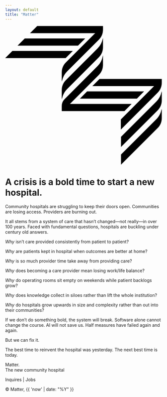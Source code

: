 ```yaml
---
layout: default
title: "Matter"
---
```


<div class="space-y-8 max-w-3xl mx-auto text-3xl sm:text-4xl font-times">
  <svg class="w-8 sm:w-36" xmlns="http://www.w3.org/2000/svg" viewBox="0 0 168.17 148.6"><path d="M85.88 13.37H20.99l-7.69 7.69h64.89l7.69-7.69zM72.58 26.68H7.69L0 34.36h64.89l7.69-7.68zM100.46 33.62a15.39 15.39 0 0 0 4.54-11v-9.75l-1 3.41a19.8 19.8 0 0 1-4.69 7.59l-34.06 34a15.39 15.39 0 0 0-4.54 11v9.78l1-3.4a19.87 19.87 0 0 1 4.69-7.6Z"/><path d="M65.27 38.9a15.36 15.36 0 0 0-4.54 11v9.78l1-3.4a19.87 19.87 0 0 1 4.69-7.6l34.06-33.93a15.41 15.41 0 0 0 4.54-11V0H34.36l-7.68 7.69h69.93ZM128.06 91.16l7.69-7.68H69.52l30.94-30.95a15.39 15.39 0 0 0 4.54-11V31.28l-1 3.92a18.15 18.15 0 0 1-4.68 7.58L63.81 78.32a10.4 10.4 0 0 0-3.08 7.42v5.42Z"/><path d="M149.12 70.11h-61.2l-7.69 7.68h61.21l7.68-7.68z"/><path d="M168.17 56.73h-66.88l-7.68 7.69h66.26l-35.68 35.66V111l39.44-39.43a15.38 15.38 0 0 0 4.54-11ZM162.51 80.78l-38.15 38v10.87l39.27-39.17a15.38 15.38 0 0 0 4.54-11v-9.7l-1 3.4a19.92 19.92 0 0 1-4.66 7.6ZM162.51 99.71l-38.15 38v10.89l39.27-39.14a15.39 15.39 0 0 0 4.54-11v-9.74l-1 3.4a19.85 19.85 0 0 1-4.66 7.59Z"/></svg>
  <h1 class="text-7xl">
    A crisis is a bold time to start a new hospital.
  </h1>
  <!-- <h2 class="text-6xl mt-8">
       Matter is a new model of community hospital with an innovative approach to care aimed at sustainability.
       </h2> -->
  <p>
    Community hospitals are struggling to keep their doors open. Communities are losing access. Providers are burning out.
  </p>
  <p>
    It all stems from a system of care that hasn’t changed—not really—in over 100 years.
    Faced with fundamental questions, hospitals are buckling under century old answers.
    <!-- Questions with good answers a century ago lack modern answers. -->
    <!-- Sunk costs, inertia -->
    <!-- Century-old decisions are difficult to question, but that's exactly what we need to do. -->
    <!-- Hospitals are buckling under sunk costs and  -->
    <!-- Decisions made a century ago have become difficult to question, let alone change. -->
    <!-- Decisions made a century ago have become difficult to question as hospitals buckle under sunk costs. -->
    <!-- Hospitals are buckling under reasons <i>why</i> that are obsolete. -->
    <!-- (We've inherited...) -->
  </p>
  <p>
    <i>Why</i> isn’t care provided consistently from patient to patient?
  </p>
  <p>
    <i>Why</i> are patients kept in hospital when outcomes are better at home?
  </p>
  <!-- <p>
       <i>Why</i> isn't discharing patients a top priority when their outcomes are better at home?
       </p> -->
  <!-- <p>
       <i>Why</i> do providers lose so much time outside of providing care?
       </p> -->
  <!-- <p>
       <i>Why</i> do providers have to fight for time to provide care?
       </p> -->
  <p>
    <i>Why</i> is so much provider time take away from providing care?
  </p>
  <p>
    <i>Why</i> does becoming a care provider mean losing work/life balance?
  </p>
  <p>
    <i>Why</i> do operating rooms sit empty on weekends while patient backlogs grow?
  </p>
  <p>
    <i>Why</i> does knowledge collect in siloes rather than lift the whole institution?
  </p>
  <p>
    <i>Why</i> do hospitals grow upwards in size and complexity rather than out into their communities?
  </p>
  <p>
    If we don’t do something bold, the system will break. Software alone cannot change the course. AI will not save us. Half measures have failed again and again.
  </p>
  <p>
    But we can fix it.
  </p>
  <p>
    The best time to reinvent the hospital was yesterday. The next best time is today.
  </p>
  <p class="text-5xl">
    Matter.<br>
    <span class="text-4xl">
      The new community hospital
      <!-- A future for community hospitals. -->
    </span>
  </p>
  <p>
    Inquires | Jobs
  </p>
  <footer class="text-sm mt-16">
    © Matter, {{ 'now' | date: "%Y" }}
  </footer>
</div>
